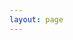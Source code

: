 ```yaml
---
layout: page
---
```

<script setup>
import {
  VPTeamPage,
  VPTeamPageTitle,
  VPTeamMembers,
} from 'vitepress/theme'

const coreMembers = [
  {
    avatar: '/image/creator.jpg',
    name: '竹栏呓语',
    title: 'Creator',
    links: [
      { icon: 'home', link: 'https://liuxp.me' },
      { icon: 'github', link: 'https://github.com/lxp135' },
      { icon: 'mail', link: 'mailto:contact@liuxp.me' }
    ],
  },
  {
    avatar: '/image/developer1.jpg',
    name: 'BaldHead',
    title: 'Backend Developer',
    links: [
      { icon: 'github', link: 'https://github.com/bald-head' },
      { icon: 'mail', link: 'mailto:tianxiang.deng@foxmail.com' }
    ],
  },
  {
    avatar: '/image/developer2.jpg',
    name: 'LJQ',
    title: 'Frontend Developer',
    links: [
    ],
  },
]


</script>

<VPTeamPage>
  <VPTeamPageTitle>
    <template #title>我们的团队</template>
    <template #lead>
    我们的团队成员来自五湖四海，大家因为共同的理想相聚一堂。
    </template>
  </VPTeamPageTitle>
  <VPTeamMembers size="small" :members="coreMembers" />
</VPTeamPage>